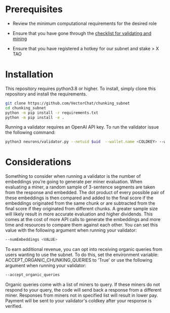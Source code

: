 # Prerequisites

- Review the minimum computational requirements for the desired role

- Ensure that you have gone through the [checklist for validating and mining](https://docs.bittensor.com/subnets/checklist-for-validating-mining)

- Ensure that you have registered a hotkey for our subnet and stake > X TAO

# Installation

This repository requires python3.8 or higher. To install, simply clone this repository and install the requirements.
```bash
git clone https://github.com/VectorChat/chunking_subnet
cd chunking_subnet
python -m pip install -r requirements.txt
python -m pip install -e .
```


Running a validator requires an OpenAI API key. To run the validator issue the following command:
```bash
python3 neurons/validator.py --netuid $uid  --wallet.name <COLDKEY> --wallet.hotkey <HOTKEY> --log_level debug --openaikey <OPENAIKEY>
```

# Considerations

Something to consider when running a validator is the number of embeddings you’re going to generate per miner evaluation. When evaluating a miner, a random sample of 3-sentence segments are taken from the response and embedded. The dot product of every possible pair of these embeddings is then compared and added to the final score if the embeddings originated from the same chunk or are subtracted from the final score if they originated from different chunks. A greater sample size will likely result in more accurate evaluation and higher dividends. This comes at the cost of more API calls to generate the embeddings and more time and resources to compare them against each other. You can set this value with the following argument when running your validator:
```bash
--numEmbeddings <VALUE>
```
To earn additional revenue, you can opt into receiving organic queries from users wanting to use the subnet. To do this, set the environment variable: ACCEPT_ORGANIC_CHUNKING_QUERIES to 'True' or use the following argument when running your validator:
```bash
--accept_organic_queries
```
Organic queries come with a list of miners to query. If these miners do not respond to your query, the code will send back a response from a different miner. Responses from miners not in specified list will result in lower pay. Payment will be sent to your validator's coldkey after your response is verified.